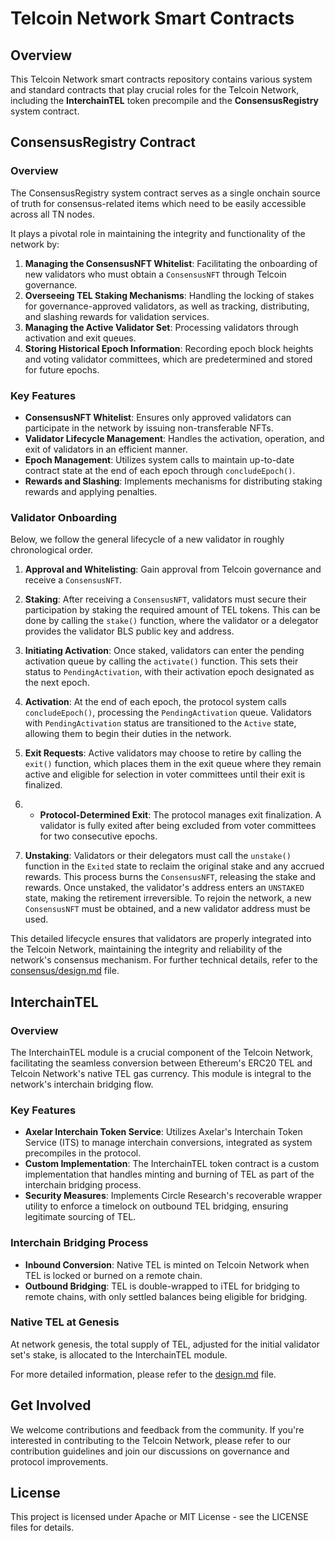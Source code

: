 # Telcoin Network Smart Contracts

## Overview

This Telcoin Network smart contracts repository contains various system and standard contracts that play crucial roles for the Telcoin Network, including the **InterchainTEL** token precompile and the **ConsensusRegistry** system contract.

## ConsensusRegistry Contract

### Overview

The ConsensusRegistry system contract serves as a single onchain source of truth for consensus-related items which need to be easily accessible across all TN nodes.

It plays a pivotal role in maintaining the integrity and functionality of the network by:

1. **Managing the ConsensusNFT Whitelist**: Facilitating the onboarding of new validators who must obtain a `ConsensusNFT` through Telcoin governance.
2. **Overseeing TEL Staking Mechanisms**: Handling the locking of stakes for governance-approved validators, as well as tracking, distributing, and slashing rewards for validation services.
3. **Managing the Active Validator Set**: Processing validators through activation and exit queues.
4. **Storing Historical Epoch Information**: Recording epoch block heights and voting validator committees, which are predetermined and stored for future epochs.

### Key Features

- **ConsensusNFT Whitelist**: Ensures only approved validators can participate in the network by issuing non-transferable NFTs.
- **Validator Lifecycle Management**: Handles the activation, operation, and exit of validators in an efficient manner.
- **Epoch Management**: Utilizes system calls to maintain up-to-date contract state at the end of each epoch through `concludeEpoch()`.
- **Rewards and Slashing**: Implements mechanisms for distributing staking rewards and applying penalties.

### Validator Onboarding

Below, we follow the general lifecycle of a new validator in roughly chronological order.

1. **Approval and Whitelisting**: Gain approval from Telcoin governance and receive a `ConsensusNFT`.

2. **Staking**: After receiving a `ConsensusNFT`, validators must secure their participation by staking the required amount of TEL tokens. This can be done by calling the `stake()` function, where the validator or a delegator provides the validator BLS public key and address.

3. **Initiating Activation**: Once staked, validators can enter the pending activation queue by calling the `activate()` function. This sets their status to `PendingActivation`, with their activation epoch designated as the next epoch.

4. **Activation**: At the end of each epoch, the protocol system calls `concludeEpoch()`, processing the `PendingActivation` queue. Validators with `PendingActivation` status are transitioned to the `Active` state, allowing them to begin their duties in the network.

5. **Exit Requests**: Active validators may choose to retire by calling the `exit()` function, which places them in the exit queue where they remain active and eligible for selection in voter committees until their exit is finalized.

6. - **Protocol-Determined Exit**: The protocol manages exit finalization. A validator is fully exited after being excluded from voter committees for two consecutive epochs.

7. **Unstaking**: Validators or their delegators must call the `unstake()` function in the `Exited` state to reclaim the original stake and any accrued rewards. This process burns the `ConsensusNFT`, releasing the stake and rewards. Once unstaked, the validator's address enters an `UNSTAKED` state, making the retirement irreversible. To rejoin the network, a new `ConsensusNFT` must be obtained, and a new validator address must be used.

This detailed lifecycle ensures that validators are properly integrated into the Telcoin Network, maintaining the integrity and reliability of the network's consensus mechanism. For further technical details, refer to the [consensus/design.md](./design.md) file.

## InterchainTEL

### Overview

The InterchainTEL module is a crucial component of the Telcoin Network, facilitating the seamless conversion between Ethereum's ERC20 TEL and Telcoin Network's native TEL gas currency. This module is integral to the network's interchain bridging flow.

### Key Features

- **Axelar Interchain Token Service**: Utilizes Axelar's Interchain Token Service (ITS) to manage interchain conversions, integrated as system precompiles in the protocol.
- **Custom Implementation**: The InterchainTEL token contract is a custom implementation that handles minting and burning of TEL as part of the interchain bridging process.
- **Security Measures**: Implements Circle Research's recoverable wrapper utility to enforce a timelock on outbound TEL bridging, ensuring legitimate sourcing of TEL.

### Interchain Bridging Process

- **Inbound Conversion**: Native TEL is minted on Telcoin Network when TEL is locked or burned on a remote chain.
- **Outbound Bridging**: TEL is double-wrapped to iTEL for bridging to remote chains, with only settled balances being eligible for bridging.

### Native TEL at Genesis

At network genesis, the total supply of TEL, adjusted for the initial validator set's stake, is allocated to the InterchainTEL module.

For more detailed information, please refer to the [design.md](./design.md) file.

## Get Involved

We welcome contributions and feedback from the community. If you're interested in contributing to the Telcoin Network, please refer to our contribution guidelines and join our discussions on governance and protocol improvements.

## License

This project is licensed under Apache or MIT License - see the LICENSE files for details.

